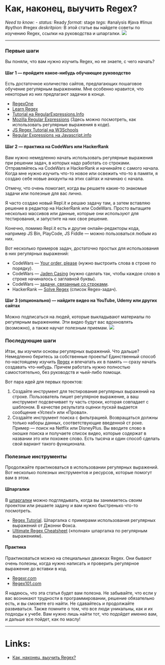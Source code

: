 # Как, наконец, выучить Regex?
*Need to know:* -
*status:* Ready
*format:* stage
*tegs:* #analysis  #java #linux  #python  #regex 
*deskritpion:* В этой статье вы найдете советы по изучению Regex, ссылки на руководства и шпаргалки.
![](https://techrocks.ru/wp-content/uploads/2020/12/madelynn-woods-ZHdMovHAHT0-unsplash-1280x2000-1.jpg)

---
### Первые шаги

Вы поняли, что вам нужно изучить Regex, но не знаете, с чего начать?

#### Шаг 1 — пройдите какое-нибудь обучающее руководство

Есть достаточное количество сайтов, предлагающих пошаговое обучение регулярным выражениям. Мне особенно нравится, что некоторые из них предлагают задачки в конце.

-   [RegexOne](https://regexone.com/)
-   [Learn Regex](https://learn-regex.com/)
-   [Tutorial на RegularExpressions.Info](https://www.regular-expressions.info/tutorial.html)
-   [Mozilla Regular Expressions](https://www.regular-expressions.info/tutorial.html) (Здесь можно посмотреть, как использовать регулярные выражения в коде).
-   [JS Regex Tutorial на W3Schools](https://www.w3schools.com/jsref/jsref_obj_regexp.asp)
-   [Regular Expressions  на Javascript.info](https://javascript.info/regular-expressions)

#### Шаг 2 — практика на CodeWars или HackerRank

Вам нужно немедленно начать использовать регулярные выражения при решении задач, в которых надо работать со строками. Отправляйтесь на CodeWars и HackerRank и начинайте с самого начала. Когда мне нужно изучить что-то новое или освежить что-то в памяти, я создаю себе новые аккаунты на этих сайтах и начинаю с начала.

Отмечу, что очень помогает, когда вы решаете какие-то знакомые задачи или полезные для вас лично.

Я часто создаю новый Repl.it и решаю задачу там, а затем вставляю решение в редактор на HackerRank или CodeWars. Просто вытащите несколько массивов или данные, которые они используют для тестирования, и запустите на них свое решение.

Конечно, помимо Repl.it есть и другие онлайн-редакторы кода, например JS Bin, PlayCode, JS Fiddle — можно пользоваться любым из них.

Вот несколько примеров задач, достаточно простых для использования в них регулярных выражений:

-   CodeWars — [Your order, please](https://www.codewars.com/kata/your-order-please) (нужно выстроить слова в строке по порядку).
-   CodeWars — [Jaden Casing](https://www.codewars.com/kata/5390bac347d09b7da40006f6) (нужно сделать так, чтобы каждое слово в строке начиналось с заглавной буквы).
-   CodeWars — [задачи, связанные со строками](https://preview.codewars.com/collections/strings-130).
-   HackerRank — [Solve Regex](https://www.hackerrank.com/domains/regex) (список Regex-задач).

#### Шаг 3 (опционально) — найдите видео на YouTube, Udemy или других сайтах

Можно подписаться на людей, которые выкладывают материалы по регулярным выражениям. Эти видео будут вас вдохновлять (возможно), а также научат полезным приемам.
![](https://techrocks.ru/wp-content/uploads/2020/12/christina-wocintechchat-com-FVgECvTjlBQ-unsplash-1280x2000-1.jpg)

### Последующие шаги

Итак, вы изучили основы регулярных выражений. Что дальше? Немедленно беритесь за собственные проекты! Единственный способ по-настоящему изучить [Regex](https://techrocks.ru/2019/10/29/regex-tricks-for-beginners/) и впечатать их в память — сразу начать создавать что-нибудь. Причем работать нужно полностью самостоятельно, без руководств и чьей-либо помощи.

Вот пара идей для первых проектов:

1.  Создайте инструмент для тестирования регулярных выражений на строке. Пользователь пишет регулярное выражение, а ваш инструмент подсвечивает ту часть строки, которая совпадает с шаблоном. В качестве результата оценки пускай выдается сообщение «Успех!» или «Провал».
2.  Создайте инструмент поиска с фильтрацией. Возвращаться должны только наборы данных, соответствующие введенной ст роке. Пример — поиск на Netflix или DisneyPlus. Вы вводите слово в окошке поиска и получаете список видео, которые содержат в названии это или похожее слово. Есть тысяча и один способ сделать свой вариант такого функционала.

### Полезные инструменты

Продолжайте практиковаться в использовании регулярных выражений. Вот несколько полезных инструментов и ресурсов, которые помогут вам в этом.

#### Шпаргалки

В [шпаргалки](https://techrocks.ru/2018/04/30/example-regex-rules-cheatsheet/) можно подглядывать, когда вы занимаетесь своим проектом или решаете задачу и вам нужно быстренько что-то посмотреть.

-   [Regex Tutorial](https://medium.com/factory-mind/regex-tutorial-a-simple-cheatsheet-by-examples-649dc1c3f285). Шпаргалка с примерами использования регулярных выражений от Джонни Фокса.
-   [Ultimate Regex Cheatsheet](https://www.keycdn.com/support/regex-cheatsheet) («полная» шпаргалка по регулярным выражениям).

#### Практика

Практиковаться можно на специальных движках Regex. Они бывают очень полезны, когда нужно написать и проверить регулярное выражение до вставки в код.

-   [Regexr.com](https://regexr.com/)
-   [Regex101.com](https://regex101.com/)

Я надеюсь, что эта статья будет вам полезна. Не забывайте, что если у вас возникают трудности в программировании, решение обязательно есть, и вы сможете его найти. Не сдавайтесь и продолжайте развиваться. Также помните о том, что все люди уникальны, как и их подходы к учебе. Вам нужно лишь найти тот, что подойдет именно вам, и дальше все пойдет, как по маслу!

---

# Links:
- [Как, наконец, выучить Regex?](https://techrocks.ru/2020/12/26/learning-regex-tools-and-resources/?utm_source=vk&utm_medium=social&utm_campaign=sovety-po-izucheniyu-regex--ssylki-na-ruko)


